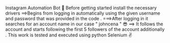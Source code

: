 Instagram Automation Bot 🤖
Before getting started install the necessary drivers 
 ==>Begins from logging in  automatically using the given username and password that was provided in the code .
===>After logging in it searches for an account name in our case " johncena " 😎 
==> It follows the account and starts following the first 5 followers of the account additionally .
This work is tested and executed using python Selenium ✌️
